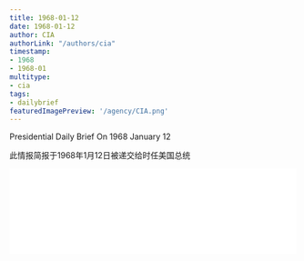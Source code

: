 ```yaml
---
title: 1968-01-12
date: 1968-01-12
author: CIA 
authorLink: "/authors/cia"
timestamp: 
- 1968
- 1968-01
multitype: 
- cia
tags: 
- dailybrief
featuredImagePreview: '/agency/CIA.png'
---
```



Presidential Daily Brief On 1968 January 12

此情报简报于1968年1月12日被递交给时任美国总统

<!--more-->





<div id="over" style="width:100%; overflow:hidden"> <iframe id="sFrame" name="sFrame" frameborder="no" border="0"  allowfullscreen marginwidth="0" scrolling="no" src = " /CIA/1968-01-12.html "  style = " position:absulute; width: 806px; top: 300;" > </iframe> </div>